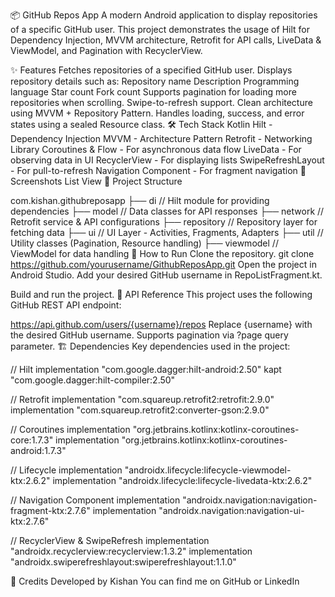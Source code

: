 📦 GitHub Repos App
A modern Android application to display repositories of a specific GitHub user. This project demonstrates the usage of Hilt for Dependency Injection, MVVM architecture, Retrofit for API calls, LiveData & ViewModel, and Pagination with RecyclerView.

✨ Features
Fetches repositories of a specified GitHub user.
Displays repository details such as:
Repository name
Description
Programming language
Star count
Fork count
Supports pagination for loading more repositories when scrolling.
Swipe-to-refresh support.
Clean architecture using MVVM + Repository Pattern.
Handles loading, success, and error states using a sealed Resource class.
🛠️ Tech Stack
Kotlin
Hilt - Dependency Injection
MVVM - Architecture Pattern
Retrofit - Networking Library
Coroutines & Flow - For asynchronous data flow
LiveData - For observing data in UI
RecyclerView - For displaying lists
SwipeRefreshLayout - For pull-to-refresh
Navigation Component - For fragment navigation
📱 Screenshots
List View
📂 Project Structure

com.kishan.githubreposapp
├── di                  // Hilt module for providing dependencies
├── model               // Data classes for API responses
├── network             // Retrofit service & API configurations
├── repository          // Repository layer for fetching data
├── ui                  // UI Layer - Activities, Fragments, Adapters
├── util                 // Utility classes (Pagination, Resource handling)
├── viewmodel            // ViewModel for data handling
🚀 How to Run
Clone the repository.
git clone https://github.com/yourusername/GithubReposApp.git
Open the project in Android Studio.
Add your desired GitHub username in RepoListFragment.kt.

Build and run the project.
🔧 API Reference
This project uses the following GitHub REST API endpoint:

https://api.github.com/users/{username}/repos
Replace {username} with the desired GitHub username.
Supports pagination via ?page query parameter.
🏗️ Dependencies
Key dependencies used in the project:

// Hilt
implementation "com.google.dagger:hilt-android:2.50"
kapt "com.google.dagger:hilt-compiler:2.50"

// Retrofit
implementation "com.squareup.retrofit2:retrofit:2.9.0"
implementation "com.squareup.retrofit2:converter-gson:2.9.0"

// Coroutines
implementation "org.jetbrains.kotlinx:kotlinx-coroutines-core:1.7.3"
implementation "org.jetbrains.kotlinx:kotlinx-coroutines-android:1.7.3"

// Lifecycle
implementation "androidx.lifecycle:lifecycle-viewmodel-ktx:2.6.2"
implementation "androidx.lifecycle:lifecycle-livedata-ktx:2.6.2"

// Navigation Component
implementation "androidx.navigation:navigation-fragment-ktx:2.7.6"
implementation "androidx.navigation:navigation-ui-ktx:2.7.6"

// RecyclerView & SwipeRefresh
implementation "androidx.recyclerview:recyclerview:1.3.2"
implementation "androidx.swiperefreshlayout:swiperefreshlayout:1.1.0"

🙌 Credits
Developed by Kishan
You can find me on GitHub or LinkedIn

